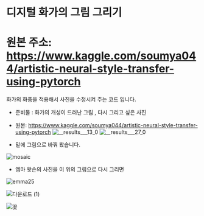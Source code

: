 # 디지털 화가의 그림 그리기 
# 원본 주소: https://www.kaggle.com/soumya044/artistic-neural-style-transfer-using-pytorch
화가의 화풍을 적용해서 사진을 수정시켜 주는 코드 입니다.
- 준비물 : 화가의 개성이 드러난 그림 , 다시 그리고 싶은 사진
- 원본: https://www.kaggle.com/soumya044/artistic-neural-style-transfer-using-pytorch
![__results___13_0](https://user-images.githubusercontent.com/50771738/87236834-e6e93300-c428-11ea-8ed1-5f691cdb55f5.png)
![__results___27_0](https://user-images.githubusercontent.com/50771738/87236833-e486d900-c428-11ea-8483-88681e177f00.png)


- 밑에 그림으로 바꿔 봤습니다.

![mosaic](https://user-images.githubusercontent.com/50771738/87236712-7b529600-c427-11ea-8069-ddf125e90a8d.jpg)

- 엠마 왓슨의 사진을 이 위의 그림으로 다시 그리면

![emma25](https://user-images.githubusercontent.com/50771738/87223566-0a749500-c3b9-11ea-916c-c77c0d4d52c7.jpg)

![다운로드 (1)](https://user-images.githubusercontent.com/50771738/87223567-0ba5c200-c3b9-11ea-9272-3a01ee31927b.png)

![꽃](https://user-images.githubusercontent.com/50771738/87223576-14969380-c3b9-11ea-958f-3bd02e4e9948.png)

